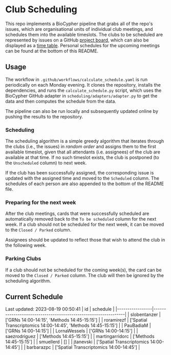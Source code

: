 # Club Scheduling

This repo implements a BioCypher pipeline that grabs all of the repo's issues,
which are organisational units of individual club meetings, and schedules them
into the available timeslots. The clubs to be scheduled are represented by
issues on a GitHub [project
board](https://github.com/orgs/saezlab/projects/18/views/1), which can also be
displayed as a [time
table](https://github.com/orgs/saezlab/projects/18/views/2). Personal schedules
for the upcoming meetings can be found at the bottom of this README.

## Usage

The workflow in `.github/workflows/calculate_schedule.yaml` is run periodically
on each Monday evening. It clones the repository, installs the dependencies, and
runs the `calculate_schedule.py` script, which uses the BioCypher GitHub adapter
in `scheduling/adapters/adapter.py` to get the data and then computes the
schedule from the data.

The pipeline can also be run locally and subsequently updated online by pushing
the results to the repository. 

### Scheduling

The scheduling algorithm is a simple greedy algorithm that iterates through the
clubs (i.e., the issues) in *random order* and assigns them to the first
available timeslot, given that all attendants (i.e. assignees) of the club are
available at that time. If no such timeslot exists, the club is postponed (to
the `Unscheduled` column) to next week. 

If the club has been successfully assigned, the corresponding issue is updated
with the assigned time and moved to the `Scheduled` column. The schedules of
each person are also appended to the bottom of the README file.

### Preparing for the next week

After the club meetings, cards that were successfully scheduled are
automatically removed back to the `To be scheduled` column for the next week.
If a club should not be scheduled for the next week, it can be moved to the
`Closed / Parked` column.

Assignees should be updated to reflect those that wish to attend the club in the
following week.

### Parking Clubs

If a club should not be scheduled for the coming week(s), the card can be moved
to the `Closed / Parked` column. The club will then be ignored by the scheduling
algorithm.

## Current Schedule
Last updated: 2023-08-19 00:50:41
| id              | schedule                                                       |
|-----------------|----------------------------------------------------------------|
| slobentanzer    | ['GRNs 14:00-14:15', 'Methods 14:45-15:15']                    |
| roramirezf      | ['Spatial Transcriptomics 14:00-14:45', 'Methods 14:45-15:15'] |
| PauBadiaM       | ['GRNs 14:00-14:15']                                           |
| LornaWessels    | ['GRNs 14:00-14:15']                                           |
| saezrodriguez   | ['Methods 14:45-15:15']                                        |
| martingarridorc | ['Methods 14:45-15:15']                                        |
| smuellerd       | []                                                             |
| jtanevski       | ['Spatial Transcriptomics 14:00-14:45']                        |
| barbarazpc      | ['Spatial Transcriptomics 14:00-14:45']                        |